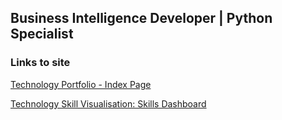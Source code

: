 ## Business Intelligence Developer | Python Specialist 
### Links to site
[Technology Portfolio - Index Page](https://j456367.github.io/J456367.skillsdashboard/)

[Technology Skill Visualisation: Skills Dashboard](https://j456367.github.io/J456367.skillsdashboard/skill_dashboard.html)


